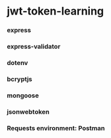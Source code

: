 # jwt-token-learning
### express
### express-validator
### dotenv
### bcryptjs
### mongoose
### jsonwebtoken
### Requests environment: Postman
